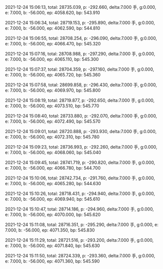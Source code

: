 2021-12-24 15:06:13, total: 28735.039, p: -292.660, delta:7.000 手, g:0.000, e: 7.000, b: -56.000, ep: 4058.620, bp: 543.910

2021-12-24 15:06:34, total: 28719.153, p: -295.890, delta:7.000 手, g:0.000, e: 7.000, b: -56.000, ep: 4062.590, bp: 544.810

2021-12-24 15:06:55, total: 28708.254, p: -296.090, delta:7.000 手, g:0.000, e: 7.000, b: -56.000, ep: 4066.470, bp: 545.320

2021-12-24 15:07:16, total: 28708.988, p: -297.290, delta:7.000 手, g:0.000, e: 7.000, b: -56.000, ep: 4065.110, bp: 545.300

2021-12-24 15:07:37, total: 28704.359, p: -297.160, delta:7.000 手, g:0.000, e: 7.000, b: -56.000, ep: 4065.720, bp: 545.360

2021-12-24 15:07:58, total: 28699.858, p: -296.430, delta:7.000 手, g:0.000, e: 7.000, b: -56.000, ep: 4069.970, bp: 545.800

2021-12-24 15:08:19, total: 28719.877, p: -292.650, delta:7.000 手, g:0.000, e: 7.000, b: -56.000, ep: 4073.510, bp: 545.770

2021-12-24 15:08:40, total: 28733.880, p: -292.070, delta:7.000 手, g:0.000, e: 7.000, b: -56.000, ep: 4072.490, bp: 545.570

2021-12-24 15:09:01, total: 28720.888, p: -293.930, delta:7.000 手, g:0.000, e: 7.000, b: -56.000, ep: 4072.310, bp: 545.780

2021-12-24 15:09:23, total: 28736.993, p: -292.260, delta:7.000 手, g:0.000, e: 7.000, b: -56.000, ep: 4068.060, bp: 545.040

2021-12-24 15:09:45, total: 28741.719, p: -290.820, delta:7.000 手, g:0.000, e: 7.000, b: -56.000, ep: 4066.780, bp: 544.700

2021-12-24 15:10:06, total: 28742.734, p: -291.760, delta:7.000 手, g:0.000, e: 7.000, b: -56.000, ep: 4065.280, bp: 544.630

2021-12-24 15:10:26, total: 28718.431, p: -294.940, delta:7.000 手, g:0.000, e: 7.000, b: -56.000, ep: 4069.940, bp: 545.610

2021-12-24 15:10:47, total: 28714.186, p: -294.960, delta:7.000 手, g:0.000, e: 7.000, b: -56.000, ep: 4070.000, bp: 545.620

2021-12-24 15:11:08, total: 28716.351, p: -295.290, delta:7.000 手, g:0.000, e: 7.000, b: -56.000, ep: 4071.350, bp: 545.830

2021-12-24 15:11:29, total: 28721.516, p: -293.200, delta:7.000 手, g:0.000, e: 7.000, b: -56.000, ep: 4071.840, bp: 545.630

2021-12-24 15:11:50, total: 28724.339, p: -293.360, delta:7.000 手, g:0.000, e: 7.000, b: -56.000, ep: 4071.360, bp: 545.590